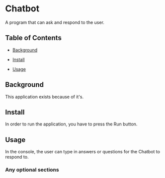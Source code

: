 # Chatbot

A program that can ask and respond to the user.

## Table of Contents

- [Background](#background)

- [Install](#install)

- [Usage](#usage)

## Background

This application exists because of it's.

## Install

In order to run the application, you have to press the Run button.

## Usage

In the console, the user can type in answers or questions for the Chatbot to respond to.

### Any optional sections